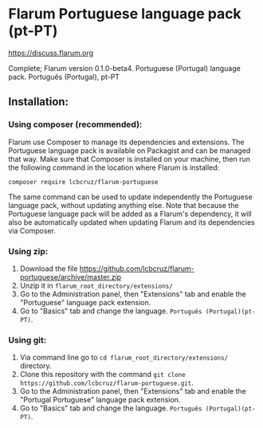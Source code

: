 # Flarum Portuguese language pack (pt-PT)

https://discuss.flarum.org

Complete; Flarum version 0.1.0-beta4. Portuguese (Portugal) language pack. Português (Portugal), pt-PT

## Installation:

### Using composer (recommended):

Flarum use Composer to manage its dependencies and extensions. The Portuguese language pack is available on Packagist and can be managed that way. Make sure that Composer is installed on your machine, then run the following command in the location where Flarum is installed:

`composer require lcbcruz/flarum-portuguese`

The same command can be used to update independently the Portuguese language pack, without updating anything else. Note that because the Portuguese language pack will be added as a Flarum's dependency, it will also be automatically updated when updating Flarum and its dependencies via Composer.

### Using zip:

1. Download the file https://github.com/lcbcruz/flarum-portuguese/archive/master.zip
2. Unzip it in `flarum_root_directory/extensions/`
3. Go to the Administration panel, then "Extensions" tab and enable the "Portuguese" language pack extension.
4. Go to "Basics" tab and change the language. `Português (Portugal)(pt-PT)`.

### Using git:

1. Via command line go to `cd flarum_root_directory/extensions/` directory.
2. Clone this repository with the command `git clone https://github.com/lcbcruz/flarum-portuguese.git`.
3. Go to the Administration panel, then "Extensions" tab and enable the "Portugal Portuguese" language pack extension.
4. Go to "Basics" tab and change the language. `Português (Portugal)(pt-PT)`.
